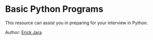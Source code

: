# Basic Python Programs
This resource can assist you in preparing for your interview in Python.

Author: <a href="https://www.linkedin.com/in/erickjara/">Erick Jara</a>
